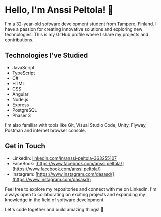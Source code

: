 # Hello, I'm Anssi Peltola! 👋

I'm a 32-year-old software development student from Tampere, Finland. I have a passion for creating innovative solutions and exploring new technologies. This is my GitHub profile where I share my projects and contributions.

## Technologies I've Studied

- JavaScript
- TypeScript
- C#
- HTML
- CSS
- Angular
- Node.js
- Express
- PostgreSQL
- Phaser 3

I'm also familiar with tools like Git, Visual Studio Code, Unity, Flyway, Postman and internet browser console.

## Get in Touch

- LinkedIn: [linkedin.com/in/anssi-peltola-363255107](https://www.linkedin.com/in/anssi-peltola-363255107/)
- FaceBook: [https://www.facebook.com/anssi.peltola/](https://www.facebook.com/anssi.peltola/)
- Instagram: [https://www.instagram.com/dasasd/](https://www.instagram.com/dasasd/)

Feel free to explore my repositories and connect with me on LinkedIn. I'm always open to collaborating on exciting projects and expanding my knowledge in the field of software development.

Let's code together and build amazing things! 🚀

